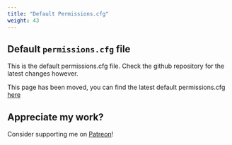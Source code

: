 ```yaml
---
title: "Default Permissions.cfg"
weight: 43
---
```


## Default `permissions.cfg` file

This is the default permissions.cfg file. Check the github repository for the latest changes however.

This page has been moved, you can find the latest default permissions.cfg [here](https://github.com/TomGrobbe/vMenu/blob/master/vMenuServer/config/permissions.cfg)

## Appreciate my work?
Consider supporting me on [<i class='fab fa-patreon'></i> Patreon](https://www.patreon.com/vespura)!

